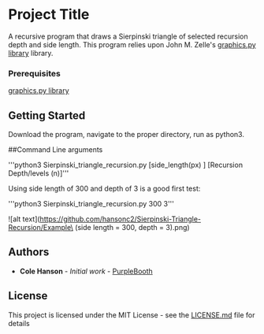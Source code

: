 # Project Title

A recursive program that draws a Sierpinski triangle of selected recursion depth and side length. This program relies upon John M. Zelle's [graphics.py library](https://mcsp.wartburg.edu//zelle/python/graphics.py) library.

### Prerequisites

[graphics.py library](https://mcsp.wartburg.edu//zelle/python/graphics.py)

## Getting Started

Download the program, navigate to the proper directory, run as python3.

##Command Line arguments

'''python3 Sierpinski_triangle_recursion.py [side_length(px) ] [Recursion Depth/levels (n)]'''

Using side length of 300 and depth of 3 is a good first test:

'''python3 Sierpinski_triangle_recursion.py 300 3'''

![alt text](https://github.com/hansonc2/Sierpinski-Triangle-Recursion/Example\ (side length = 300, depth = 3).png)



## Authors

* **Cole Hanson** - *Initial work* - [PurpleBooth](https://github.com/PurpleBooth)


## License

This project is licensed under the MIT License - see the [LICENSE.md](LICENSE.md) file for details
